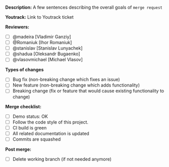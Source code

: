**Description:** A few sentences describing the overall goals of `merge request`

**Youtrack:** Link to Youtrack ticket

**Reviewers:**
- [ ] @madeira [Vladimir Ganziy]
- [ ] @Romaniuk [Ihor Romaniuk]
- [ ] @stanislav [Stanislav Lunyachek]
- [ ] @shadua [Oleksandr Bugaenko]
- [ ] @vlasovmichael [Michael Vlasov]

**Types of changes**
- [ ] Bug fix (non-breaking change which fixes an issue)
- [ ] New feature (non-breaking change which adds functionality)
- [ ] Breaking change (fix or feature that would cause existing functionality to change)

**Merge checklist:**
- [ ] Demo status: OK
- [ ] Follow the code style of this project.
- [ ] CI build is green
- [ ] All related documentation is updated
- [ ] Commits are squashed

**Post merge:**
- [ ] Delete working branch (if not needed anymore)

